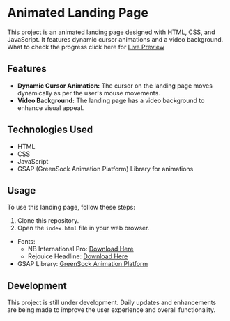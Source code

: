# Animated Landing Page 

This project is an animated landing page designed with HTML, CSS, and JavaScript. It features dynamic cursor animations and a video background.
What to check the progress  click here for <a href="https://animated-website-rejoice.netlify.app" target="_blank">Live Preview</a>

## Features

- **Dynamic Cursor Animation:** The cursor on the landing page moves dynamically as per the user's mouse movements.
- **Video Background:** The landing page has a video background to enhance visual appeal.

## Technologies Used

- HTML
- CSS
- JavaScript
- GSAP (GreenSock Animation Platform) Library for animations

## Usage

To use this landing page, follow these steps:

1. Clone this repository.
2. Open the `index.html` file in your web browser.

- Fonts:
  - NB International Pro: [Download Here](./Fonts/NBInternationalProBoo.woff2)
  - Rejouice Headline: [Download Here](./Fonts/Rejouice-Headline.woff2)
- GSAP Library: [GreenSock Animation Platform](https://greensock.com/)

## Development

This project is still under development. Daily updates and enhancements are being made to improve the user experience and overall functionality.
